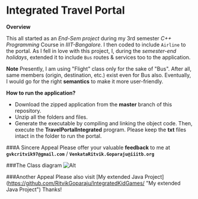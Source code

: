 # Integrated Travel Portal

**Overview**

This all started as an *End-Sem project* during my 3rd semester *C++ Programming* Course in *IIIT-Bangalore*. I then coded to include `Airline` to the portal. As I fell in love with this project, I, during the *semester-end holidays*, extended it to include `Bus` routes & services too to the application.

**Note**
Presently, I am using "Flight" class only for the sake of "Bus". After all, same members (origin, destination, etc.) exist even for Bus also. Eventually, I would go for the right **semantics** to make it more user-friendly.

**How to run the application?**

- Download the zipped application from the **master** branch of this repository.
- Unzip all the folders and files. 
- Generate the executable by compiling and linking the object code. Then, execute the **TravelPortalIntegrated** program. Please keep the **txt** files intact in the folder to run the portal.

###A Sincere Appeal
Please offer your valuable **feedback** to me at **`gvkcritvik97@gmail.com`** / **`VenkataRitvik.Goparaju@iiitb.org`**

###The Class diagram
![Alt](https://ritvikgoparaju.github.io/IntegratedTravelPortalWebSite/images/classdiagram.jpg "Class Diagram")

###Another Appeal
Please also visit [My extended Java Project] (https://github.com/RitvikGoparaju/IntegratedKidGames/ "My extended Java Project") Thanks!
